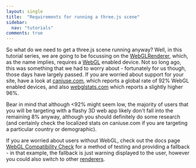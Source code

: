 ```yaml
---
layout: single
title:  "Requirements for running a three.js scene"
sidebar:
  nav: "tutorials"
comments: true
---
```



So what do we need to get a three.js scene running anyway? Well, in this tutorial series, we are going to be focussing on the [WebGLRenderer](https://threejs.org/docs/#api/renderers/WebGLRenderer), which, as the name implies, requires a [WebGL](https://en.wikipedia.org/wiki/WebGL) enabled device. Not so long ago, this was something that we had to worry about - fortunately for us though, those days have largely passed. If you are worried about support for your site, have a look at [caniuse.com](https://caniuse.com/#search=WebGL), which reports a global rate of 92% WebGL enabled devices, and also [webglstats.com](https://webglstats.com/) which reports a slightly higher 96%.

Bear in mind that although <92% might seem low, the majority of users that you will be targeting with a flashy 3D web app likely don't fall into the remaining 8% anyway, although you should definitely do some research (and certainly check the localized stats on caniuse.com if you are targeting a particular country or demographic).

If you are worried about users without WebGL, check out the docs page [WebGL Compatibility Check](https://threejs.org/docs/#manual/introduction/WebGL-compatibility-check) for a method of testing and providing a fallback - in that example, the fallback is just warning displayed to the user, however you could also switch to other [renderers](/tutorials/8.5-plugins-renderers).